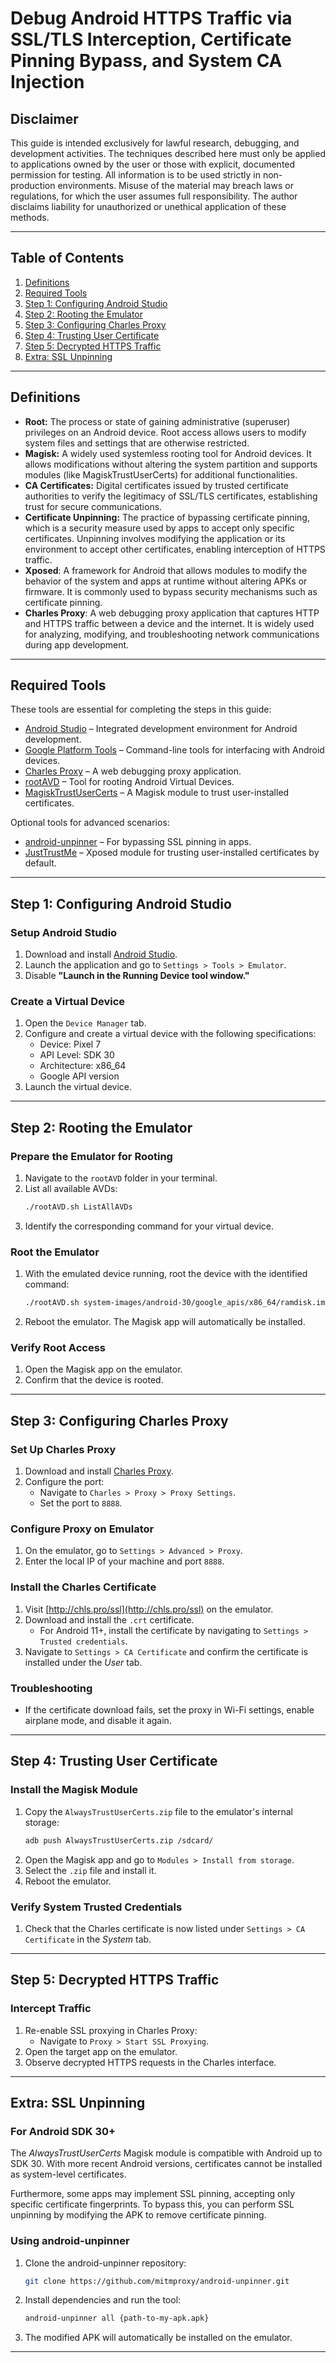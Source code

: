 # Debug Android HTTPS Traffic via SSL/TLS Interception, Certificate Pinning Bypass, and System CA Injection

## Disclaimer
This guide is intended exclusively for lawful research, debugging, and development activities. The techniques described here must only be applied to applications owned by the user or those with explicit, documented permission for testing. All information is to be used strictly in non-production environments. Misuse of the material may breach laws or regulations, for which the user assumes full responsibility. The author disclaims liability for unauthorized or unethical application of these methods.

---

## Table of Contents
1. [Definitions](#definitions)
2. [Required Tools](#required-tools)
3. [Step 1: Configuring Android Studio](#step-1-configuring-android-studio)  
4. [Step 2: Rooting the Emulator](#step-2-rooting-the-emulator)  
5. [Step 3: Configuring Charles Proxy](#step-3-configuring-charles-proxy)  
6. [Step 4: Trusting User Certificate](#step-4-trusting-user-certificate)  
7. [Step 5: Decrypted HTTPS Traffic](#step-5-decrypted-https-traffic)  
8. [Extra: SSL Unpinning](#extra-ssl-unpinning) 

---

## Definitions
- **Root:** The process or state of gaining administrative (superuser) privileges on an Android device. Root access allows users to modify system files and settings that are otherwise restricted.
- **Magisk:** A widely used systemless rooting tool for Android devices. It allows modifications without altering the system partition and supports modules (like MagiskTrustUserCerts) for additional functionalities.
- **CA Certificates:** Digital certificates issued by trusted certificate authorities to verify the legitimacy of SSL/TLS certificates, establishing trust for secure communications.
- **Certificate Unpinning:** The practice of bypassing certificate pinning, which is a security measure used by apps to accept only specific certificates. Unpinning involves modifying the application or its environment to accept other certificates, enabling interception of HTTPS traffic.
- **Xposed**: A framework for Android that allows modules to modify the behavior of the system and apps at runtime without altering APKs or firmware. It is commonly used to bypass security mechanisms such as certificate pinning.
- **Charles Proxy**: A web debugging proxy application that captures HTTP and HTTPS traffic between a device and the internet. It is widely used for analyzing, modifying, and troubleshooting network communications during app development.


---

## Required Tools
These tools are essential for completing the steps in this guide:  
- [Android Studio](https://developer.android.com/studio) – Integrated development environment for Android development.  
- [Google Platform Tools](https://developer.android.com/tools/releases/platform-tools) – Command-line tools for interfacing with Android devices.  
- [Charles Proxy](https://www.charlesproxy.com/) – A web debugging proxy application.  
- [rootAVD](https://github.com/newbit1/rootAVD) – Tool for rooting Android Virtual Devices.  
- [MagiskTrustUserCerts](https://github.com/NVISOsecurity/MagiskTrustUserCerts) – A Magisk module to trust user-installed certificates.  

Optional tools for advanced scenarios:  
- [android-unpinner](https://github.com/mitmproxy/android-unpinner) – For bypassing SSL pinning in apps.  
- [JustTrustMe](https://github.com/Fuzion24/JustTrustMe) – Xposed module for trusting user-installed certificates by default.  

---

## Step 1: Configuring Android Studio

### Setup Android Studio
1. Download and install [Android Studio](https://developer.android.com/studio).  
2. Launch the application and go to `Settings > Tools > Emulator`.  
3. Disable **"Launch in the Running Device tool window."**  

### Create a Virtual Device
1. Open the `Device Manager` tab.  
2. Configure and create a virtual device with the following specifications:  
   - Device: Pixel 7  
   - API Level: SDK 30  
   - Architecture: x86_64  
   - Google API version  
3. Launch the virtual device.  

---

## Step 2: Rooting the Emulator

### Prepare the Emulator for Rooting
1. Navigate to the `rootAVD` folder in your terminal.  
2. List all available AVDs:  
   ```sh
   ./rootAVD.sh ListAllAVDs
   ```  
3. Identify the corresponding command for your virtual device.  

### Root the Emulator
1. With the emulated device running, root the device with the identified command:  
   ```sh
   ./rootAVD.sh system-images/android-30/google_apis/x86_64/ramdisk.img
   ```  
2. Reboot the emulator. The Magisk app will automatically be installed.  

### Verify Root Access
1. Open the Magisk app on the emulator.  
2. Confirm that the device is rooted.  

---

## Step 3: Configuring Charles Proxy

### Set Up Charles Proxy
1. Download and install [Charles Proxy](https://www.charlesproxy.com/).  
2. Configure the port:  
   - Navigate to `Charles > Proxy > Proxy Settings`.  
   - Set the port to `8888`.  

### Configure Proxy on Emulator
1. On the emulator, go to `Settings > Advanced > Proxy`.  
2. Enter the local IP of your machine and port `8888`.  

### Install the Charles Certificate
1. Visit [http://chls.pro/ssl](http://chls.pro/ssl) on the emulator.  
2. Download and install the `.crt` certificate.  
   - For Android 11+, install the certificate by navigating to `Settings > Trusted credentials`.  
3. Navigate to `Settings > CA Certificate` and confirm the certificate is installed under the *User* tab.  

### Troubleshooting
- If the certificate download fails, set the proxy in Wi-Fi settings, enable airplane mode, and disable it again.  

---

## Step 4: Trusting User Certificate

### Install the Magisk Module
1. Copy the `AlwaysTrustUserCerts.zip` file to the emulator's internal storage:  
   ```sh
   adb push AlwaysTrustUserCerts.zip /sdcard/
   ```  
2. Open the Magisk app and go to `Modules > Install from storage`.  
3. Select the `.zip` file and install it.  
4. Reboot the emulator.  

### Verify System Trusted Credentials
1. Check that the Charles certificate is now listed under `Settings > CA Certificate` in the *System* tab.  

---

## Step 5: Decrypted HTTPS Traffic

### Intercept Traffic
1. Re-enable SSL proxying in Charles Proxy:  
   - Navigate to `Proxy > Start SSL Proxying`.  
2. Open the target app on the emulator.  
3. Observe decrypted HTTPS requests in the Charles interface.  

---

## Extra: SSL Unpinning

### For Android SDK 30+
The *AlwaysTrustUserCerts* Magisk module is compatible with Android up to SDK 30. With more recent Android versions, certificates cannot be installed as system-level certificates.  

Furthermore, some apps may implement SSL pinning, accepting only specific certificate fingerprints. To bypass this, you can perform SSL unpinning by modifying the APK to remove certificate pinning.  

### Using android-unpinner
1. Clone the android-unpinner repository:  
   ```sh
   git clone https://github.com/mitmproxy/android-unpinner.git
   ```  
2. Install dependencies and run the tool:  
   ```sh
   android-unpinner all {path-to-my-apk.apk}
   ```  
3. The modified APK will automatically be installed on the emulator.  

---
